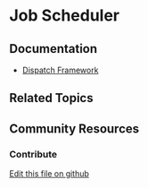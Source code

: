 # Job Scheduler

## Documentation

* [Dispatch Framework](https://learn.liferay.com/dxp/latest/en/building-applications/core-frameworks/dispatch-framework.html)

## Related Topics

## Community Resources

### Contribute

[Edit this file on github](https://github.com/olafk/controlpanel-documentation-docs/blob/master/md/74en/com_liferay_dispatch_web_internal_portlet_DispatchPortlet/editDispatchTrigger.md)
